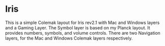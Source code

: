 # Iris

This is a simple Colemak layout for Iris rev2.1 with Mac and Windows layers and a Gaming Layer. 
The Symbol layer is based on my Planck layout. It provides numbers, symbols, and volume controls. 
There are two Navigation layers, for the Mac and Windows Colemak layers respectively.